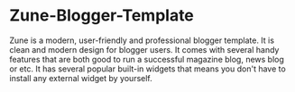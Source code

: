 # Zune-Blogger-Template
Zune is a modern, user-friendly and professional blogger template. It is clean and modern design for blogger users. It comes with several handy features that are both good to run a successful magazine blog, news blog or etc. It has several popular built-in widgets that means you don't have to install any external widget by yourself.
